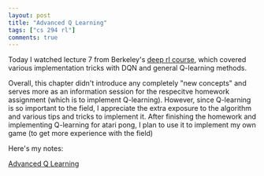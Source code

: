 ```yaml
---
layout: post
title: "Advanced Q Learning"
tags: ["cs 294 rl"]
comments: true
---
```


Today I watched lecture 7 from Berkeley's [deep rl course](http://rail.eecs.berkeley.edu/deeprlcourse-fa17/index.html), which covered various implementation tricks with DQN and general Q-learning methods. 

Overall, this chapter didn't introduce any completely "new concepts" and serves more as an information session for the respecitve homework assignment (which is to implement Q-learning). However, since Q-learning is so important to the field, I appreciate the extra exposure to the algorithm and various tips and tricks to implement it. After finishing the homework and implementing Q-learning for atari pong, I plan to use it to implement my own game (to get more experience with the field)

Here's my notes:

[Advanced Q Learning]({{site.baseurl}}/pdfs/cs294/Advanced_Q_Learning.pdf)
